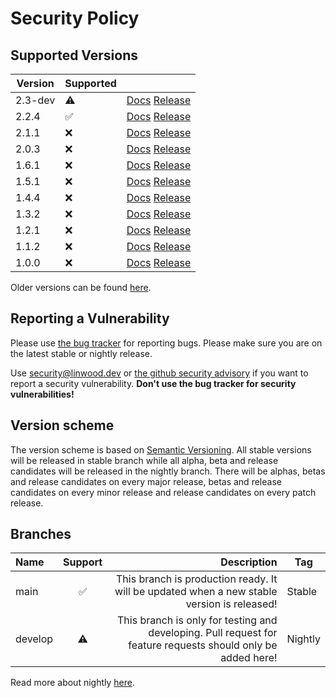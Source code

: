 # Security Policy

## Supported Versions

| Version | Supported          |                                                                                                                                    |
|---------| ------------------ |------------------------------------------------------------------------------------------------------------------------------------|
| 2.3-dev | :warning:          | [Docs](https://butterfly.linwood.dev/docs/2.2/intro) [Release](https://github.com/LinwoodDev/butterfly/releases/tag/v2.3.0-rc.1) |
| 2.2.4   | :white_check_mark: | [Docs](https://butterfly.linwood.dev/docs/2.2/intro) [Release](https://github.com/LinwoodDev/butterfly/releases/tag/v2.2.4)        |
| 2.1.1   | :x:                | [Docs](https://butterfly.linwood.dev/docs/2.1/intro) [Release](https://github.com/LinwoodDev/butterfly/releases/tag/v2.1.1)        |
| 2.0.3   | :x:                | [Docs](https://butterfly.linwood.dev/docs/2.0/intro) [Release](https://github.com/LinwoodDev/butterfly/releases/tag/v2.0.3)        |
| 1.6.1   | :x:                | [Docs](https://butterfly.linwood.dev/docs/1.6/intro) [Release](https://github.com/LinwoodDev/butterfly/releases/tag/v1.6.1)        |
| 1.5.1   | :x:                | [Docs](https://butterfly.linwood.dev/docs/1.5/intro) [Release](https://github.com/LinwoodDev/butterfly/releases/tag/v1.5.1)        |
| 1.4.4   | :x:                | [Docs](https://butterfly.linwood.dev/docs/1.4/intro) [Release](https://github.com/LinwoodDev/butterfly/releases/tag/v1.4.4)        |
| 1.3.2   | :x:                | [Docs](https://butterfly.linwood.dev/docs/1.3/intro) [Release](https://github.com/LinwoodDev/butterfly/releases/tag/v1.3.2)        |
| 1.2.1   | :x:                | [Docs](https://butterfly.linwood.dev/docs/1.2/intro) [Release](https://github.com/LinwoodDev/butterfly/releases/tag/v1.2.1)        |
| 1.1.2   | :x:                | [Docs](https://butterfly.linwood.dev/docs/1.1/intro) [Release](https://github.com/LinwoodDev/butterfly/releases/tag/v1.1.2)        |
| 1.0.0   | :x:                | [Docs](https://butterfly.linwood.dev/docs/1.0/intro) [Release](https://github.com/LinwoodDev/butterfly/releases/tag/v1.0.0)        |

Older versions can be found [here](https://butterfly.linwood.dev/community/pre-1-0).

## Reporting a Vulnerability

Please use [the bug tracker](https://github.com/LinwoodDev/butterfly/issues) for reporting bugs. Please make sure you are on the latest stable or nightly release.

Use [security@linwood.dev](mailto:security@linwood.dev) or [the github security advisory](https://github.com/LinwoodDev/butterfly/security/advisories) if you want to report a security vulnerability.
**Don't use the bug tracker for security vulnerabilities!**

## Version scheme

The version scheme is based on [Semantic Versioning](https://semver.org/spec/v2.0.0.html). All stable versions will be released in stable branch while all alpha, beta and release candidates will be released in the nightly branch.
There will be alphas, betas and release candidates on every major release, betas and release candidates on every minor release and release candidates on every patch release.

## Branches

| Name    | Support |                                                                                                  Description | Tag     |
| :------ | :-----: | -----------------------------------------------------------------------------------------------------------: | ------- |
| main    |    ✅    |                   This branch is production ready. It will be updated when a new stable version is released! | Stable  |
| develop |    ⚠️    | This branch is only for testing and developing. Pull request for feature requests should only be added here! | Nightly |

Read more about nightly [here](https://butterfly.linwood.dev/community/nightly).
